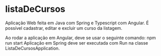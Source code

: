 # listaDeCursos
Aplicação Web feita em Java com Spring e Typescript com Angular. 
É possível cadastrar, editar e excluir um curso da listagem.

Ao rodar a aplicação em Angular, deve  se usar o seguinte comando: npm run start
Aplicação em Spring  deve ser executada com Run na classe ListaDeCursosApplication.
